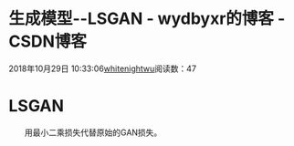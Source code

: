 # 生成模型--LSGAN - wydbyxr的博客 - CSDN博客
2018年10月29日 10:33:06[whitenightwu](https://me.csdn.net/wydbyxr)阅读数：47
# LSGAN
  用最小二乘损失代替原始的GAN损失。

